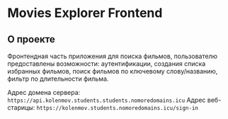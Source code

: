# Movies Explorer Frontend

## О проекте

Фронтендная часть приложения для поиска фильмов, пользователю предоставлены возможности: аутентификации, создания списка избранных фильмов, поиск фильмов по ключевому слову/названию, фильтр по длительности фильма. 

Адрес домена сервера: `https://api.kolenmov.students.students.nomoredomains.icu`
Адрес веб-старицы: `https://kolenmov.students.nomoredomains.icu/sign-in`


